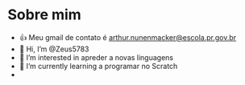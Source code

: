 # Sobre mim
- 👍 Meu gmail de contato é arthur.nunenmacker@escola.pr.gov.br
- 👋 Hi, I’m @Zeus5783
- 👀 I’m interested in apreder a novas linguagens
- 🌱 I’m currently learning a programar no Scratch
-

<!---
Zeus5783/Zeus5783 is a ✨ special ✨ repository because its `README.md` (this file) appears on your GitHub profile.
You can click the Preview link to take a look at your changes.
--->
